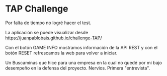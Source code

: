 # TAP Challenge

Por falta de tiempo no logré hacer el test.

La aplicación se puede visualizar desde https://juanpablobais.github.io/challenge-TAP/

Con el botón GAME INFO mostramos información de la API REST y con el botón RESET refrescamos la web para volver a iniciar.

Un Buscaminas que hice para una empresa en la cual no quedé por mi bajo desempeño en la defensa del proyecto. Nervios. Primera "entrevista".
